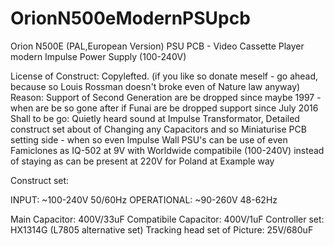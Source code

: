 # OrionN500eModernPSUpcb
Orion N500E (PAL,European Version) PSU PCB - Video Cassette Player modern Impulse Power Supply (100-240V)

License of Construct: Copylefted. (if you like so donate meself - go ahead, because so Louis Rossman doesn't broke even of Nature law anyway)
Reason: Support of Second Generation are be dropped since maybe 1997 - when are be so gone after if Funai are be dropped support since July 2016
Shall to be go: Quietly heard sound at Impulse Transformator, Detailed construct set about of Changing any Capacitors and so Miniaturise PCB setting side - when so even Impulse Wall PSU's can be use of even
Famiclones as IQ-502 at 9V with Worldwide compatibile (100-240V) instead of staying as can be present at 220V for Poland at Example way

Construct set:

INPUT: ~100-240V 50/60Hz
OPERATIONAL: ~90-260V 48-62Hz

Main Capacitor: 400V/33uF
Compatibile Capacitor: 400V/1uF
Controller set: HX1314G (L7805 alternative set)
Tracking head set of Picture: 25V/680uF
